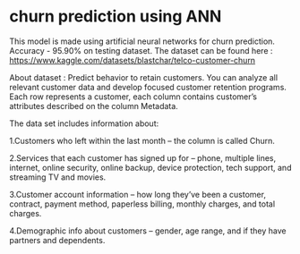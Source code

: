 # churn prediction using ANN

This model is made using artificial neural networks for churn prediction. Accuracy - 95.90% on testing dataset.
The dataset can be found here : https://www.kaggle.com/datasets/blastchar/telco-customer-churn

About dataset : Predict behavior to retain customers. You can analyze all relevant customer data and develop focused customer retention programs.
Each row represents a customer, each column contains customer’s attributes described on the column Metadata.

The data set includes information about:

1.Customers who left within the last month – the column is called Churn.

2.Services that each customer has signed up for – phone, multiple lines, internet, online security, online backup, device protection, tech support, and streaming TV and movies.

3.Customer account information – how long they’ve been a customer, contract, payment method, paperless billing, monthly charges, and total charges.

4.Demographic info about customers – gender, age range, and if they have partners and dependents.
